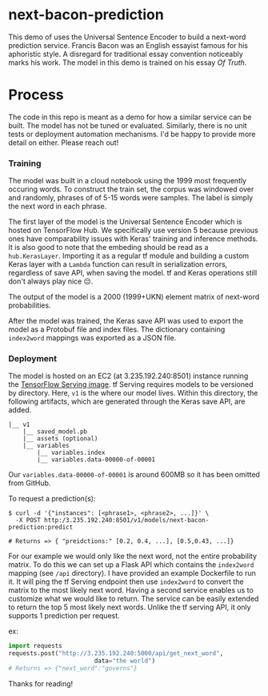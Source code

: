 # next-bacon-prediction

This demo of uses the Universal Sentence Encoder to build a next-word prediction service. Francis Bacon was an English
essayist famous for his aphoristic style. A disregard for traditional essay convention noticeably marks his work.
The model in this demo is trained on his essay _Of Truth_.


# Process

The code in this repo is meant as a demo for how a similar service can be built. The model has not be tuned or evaluated.
Similarly, there is no unit tests or deployment automation mechanisms. I'd be happy to provide more detail on either. Please reach out!

### Training
The model was built in a cloud notebook using the 1999 most frequently occuring words. To construct the train set, the 
corpus was windowed over and randomly, phrases of
of 5-15 words were samples. The label is simply the next word in each phrase. 

The first layer of the model is the Universal Sentence Encoder which is hosted on TensorFlow Hub. We specifically use version
5 because previous ones have comparability issues with Keras' training and inference methods. It is also good to note that
the embeding should be read as a `hub.KerasLayer`. Importing it as a regular tf module and building a custom Keras layer with 
a `Lambda` function can result in serialization errors, regardless of save API, when saving the model. tf and Keras operations 
still don't always play nice 😔. 

The output of the model is a 2000 (1999+UKN) element matrix of next-word probabilities.

After the model was trained, the Keras save API was used to export the model as a Protobuf file and index files. 
The dictionary containing `index2word` mappings was exported as a JSON file. 

### Deployment

The model is hosted on an EC2 (at 3.235.192.240:8501) instance running the [TensorFlow Serving image](https://www.tensorflow.org/tfx/serving/docker).
tf Serving requires models to be versioned by directory. Here, `v1` is the where our model lives. Within this directory, 
the following artifacts, which are generated through the Keras save API, are added.

```
|__ v1
    |__ saved_model.pb
    |__ assets (optional)
    |__ variables
        |__ variables.index
        |__ variables.data-00000-of-00001
```

Our `variables.data-00000-of-00001` is around 600MB so it has been omitted from GitHub. 

To request a prediction(s):
```shell script
$ curl -d '{"instances": [<phrase1>, <phrase2>, ...]}' \ 
  -X POST http:/3.235.192.240:8501/v1/models/next-bacon-prediction:predict

# Returns => { "preidctions:" [0.2, 0.4, ...], [0.5,0.43, ...]}
```

For our example we would only like the next word, not the entire probability matrix. To do this we can set up a Flask API 
which contains the `index2word` mapping (see `/api` directory). I have provided an example Dockerfile to run it. It will ping the tf Serving
endpoint then use `index2word` to convert the matrix to
the most likely next word. Having a second service enables us to customize what we would like to return. The service can 
be easily extended to return the top 5 most likely next words. Unlike the tf serving API, it only supports 1 prediction per
request.

ex: 
```python
import requests
requests.post("http://3.235.192.240:5000/api/get_next_word",
                        data="the world")
# Returns => {"next_word":"governs"}
```

Thanks for reading!
